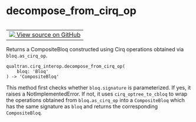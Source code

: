 # decompose_from_cirq_op


<table class="tfo-notebook-buttons tfo-api nocontent" align="left">
<td>
  <a target="_blank" href="https://github.com/quantumlib/cirq-qubitization/blob/main/qualtran/cirq_interop/_cirq_interop.py#L259-L281">
    <img src="https://www.tensorflow.org/images/GitHub-Mark-32px.png" />
    View source on GitHub
  </a>
</td>
</table>



Returns a CompositeBloq constructed using Cirq operations obtained via `bloq.as_cirq_op`.


<pre class="devsite-click-to-copy prettyprint lang-py tfo-signature-link">
<code>qualtran.cirq_interop.decompose_from_cirq_op(
    bloq: 'Bloq'
) -> 'CompositeBloq'
</code></pre>



<!-- Placeholder for "Used in" -->

This method first checks whether `bloq.signature` is parameterized. If yes, it raises a
NotImplementedError. If not, it uses `cirq_optree_to_cbloq` to wrap the operations obtained
from `bloq.as_cirq_op` into a `CompositeBloq` which has the same signature as `bloq` and returns
the corresponding `CompositeBloq`.